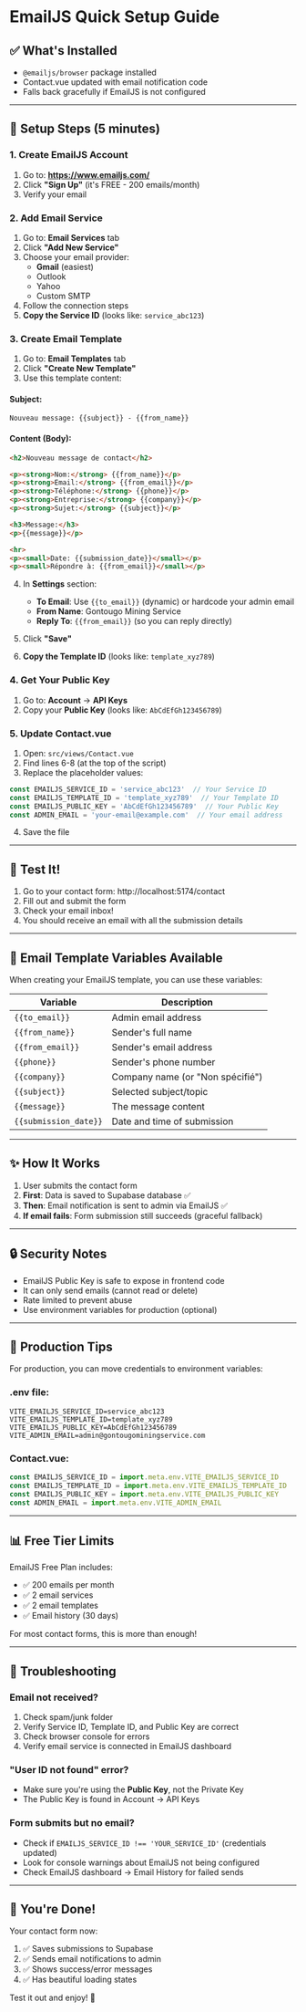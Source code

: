 # EmailJS Quick Setup Guide

## ✅ What's Installed
- `@emailjs/browser` package installed
- Contact.vue updated with email notification code
- Falls back gracefully if EmailJS is not configured

---

## 🚀 Setup Steps (5 minutes)

### 1. Create EmailJS Account
1. Go to: **https://www.emailjs.com/**
2. Click **"Sign Up"** (it's FREE - 200 emails/month)
3. Verify your email

### 2. Add Email Service
1. Go to: **Email Services** tab
2. Click **"Add New Service"**
3. Choose your email provider:
   - **Gmail** (easiest)
   - Outlook
   - Yahoo
   - Custom SMTP
4. Follow the connection steps
5. **Copy the Service ID** (looks like: `service_abc123`)

### 3. Create Email Template
1. Go to: **Email Templates** tab
2. Click **"Create New Template"**
3. Use this template content:

#### Subject:
```
Nouveau message: {{subject}} - {{from_name}}
```

#### Content (Body):
```html
<h2>Nouveau message de contact</h2>

<p><strong>Nom:</strong> {{from_name}}</p>
<p><strong>Email:</strong> {{from_email}}</p>
<p><strong>Téléphone:</strong> {{phone}}</p>
<p><strong>Entreprise:</strong> {{company}}</p>
<p><strong>Sujet:</strong> {{subject}}</p>

<h3>Message:</h3>
<p>{{message}}</p>

<hr>
<p><small>Date: {{submission_date}}</small></p>
<p><small>Répondre à: {{from_email}}</small></p>
```

4. In **Settings** section:
   - **To Email**: Use `{{to_email}}` (dynamic) or hardcode your admin email
   - **From Name**: Gontougo Mining Service
   - **Reply To**: `{{from_email}}` (so you can reply directly)

5. Click **"Save"**
6. **Copy the Template ID** (looks like: `template_xyz789`)

### 4. Get Your Public Key
1. Go to: **Account** → **API Keys**
2. Copy your **Public Key** (looks like: `AbCdEfGh123456789`)

### 5. Update Contact.vue
1. Open: `src/views/Contact.vue`
2. Find lines 6-8 (at the top of the script)
3. Replace the placeholder values:

```javascript
const EMAILJS_SERVICE_ID = 'service_abc123'  // Your Service ID
const EMAILJS_TEMPLATE_ID = 'template_xyz789'  // Your Template ID
const EMAILJS_PUBLIC_KEY = 'AbCdEfGh123456789'  // Your Public Key
const ADMIN_EMAIL = 'your-email@example.com'  // Your email address
```

4. Save the file

---

## 🧪 Test It!

1. Go to your contact form: http://localhost:5174/contact
2. Fill out and submit the form
3. Check your email inbox!
4. You should receive an email with all the submission details

---

## 📧 Email Template Variables Available

When creating your EmailJS template, you can use these variables:

| Variable | Description |
|----------|-------------|
| `{{to_email}}` | Admin email address |
| `{{from_name}}` | Sender's full name |
| `{{from_email}}` | Sender's email address |
| `{{phone}}` | Sender's phone number |
| `{{company}}` | Company name (or "Non spécifié") |
| `{{subject}}` | Selected subject/topic |
| `{{message}}` | The message content |
| `{{submission_date}}` | Date and time of submission |

---

## ✨ How It Works

1. User submits the contact form
2. **First**: Data is saved to Supabase database ✅
3. **Then**: Email notification is sent to admin via EmailJS ✅
4. **If email fails**: Form submission still succeeds (graceful fallback)

---

## 🔒 Security Notes

- EmailJS Public Key is safe to expose in frontend code
- It can only send emails (cannot read or delete)
- Rate limited to prevent abuse
- Use environment variables for production (optional)

---

## 🎯 Production Tips

For production, you can move credentials to environment variables:

### .env file:
```
VITE_EMAILJS_SERVICE_ID=service_abc123
VITE_EMAILJS_TEMPLATE_ID=template_xyz789
VITE_EMAILJS_PUBLIC_KEY=AbCdEfGh123456789
VITE_ADMIN_EMAIL=admin@gontougominingservice.com
```

### Contact.vue:
```javascript
const EMAILJS_SERVICE_ID = import.meta.env.VITE_EMAILJS_SERVICE_ID
const EMAILJS_TEMPLATE_ID = import.meta.env.VITE_EMAILJS_TEMPLATE_ID
const EMAILJS_PUBLIC_KEY = import.meta.env.VITE_EMAILJS_PUBLIC_KEY
const ADMIN_EMAIL = import.meta.env.VITE_ADMIN_EMAIL
```

---

## 📊 Free Tier Limits

EmailJS Free Plan includes:
- ✅ 200 emails per month
- ✅ 2 email services
- ✅ 2 email templates
- ✅ Email history (30 days)

For most contact forms, this is more than enough!

---

## 🐛 Troubleshooting

### Email not received?
1. Check spam/junk folder
2. Verify Service ID, Template ID, and Public Key are correct
3. Check browser console for errors
4. Verify email service is connected in EmailJS dashboard

### "User ID not found" error?
- Make sure you're using the **Public Key**, not the Private Key
- The Public Key is found in Account → API Keys

### Form submits but no email?
- Check if `EMAILJS_SERVICE_ID !== 'YOUR_SERVICE_ID'` (credentials updated)
- Look for console warnings about EmailJS not being configured
- Check EmailJS dashboard → Email History for failed sends

---

## 🎉 You're Done!

Your contact form now:
1. ✅ Saves submissions to Supabase
2. ✅ Sends email notifications to admin
3. ✅ Shows success/error messages
4. ✅ Has beautiful loading states

Test it out and enjoy! 🚀
